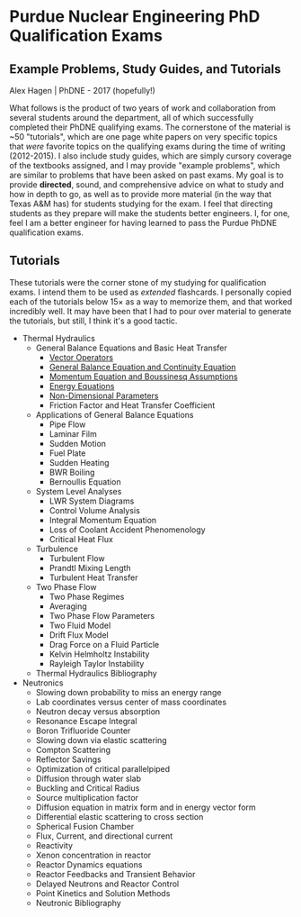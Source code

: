 # Purdue Nuclear Engineering PhD Qualification Exams
## Example Problems, Study Guides, and Tutorials

Alex Hagen | PhDNE - 2017 (hopefully!)

What follows is the product of two years of work and collaboration from several
students around the department, all of which successfully completed their PhDNE
qualifying exams.  The cornerstone of the material is ~50 "tutorials", which are
one page white papers on very specific topics that *were* favorite topics on the
qualifying exams during the time of writing (2012-2015).  I also include study
guides, which are simply cursory coverage of the textbooks assigned, and I may
provide "example problems", which are similar to problems that have been asked
on past exams.  My goal is to provide **directed**, sound, and comprehensive
advice on what to study and how in depth to go, as well as to provide more
material (in the way that Texas A&M has) for students studying for the exam.  I
feel that directing students as they prepare will make the students better
engineers. I, for one, feel I am a better engineer for having learned to pass
the Purdue PhDNE qualification exams.

## Tutorials

These tutorials were the corner stone of my studying for qualification exams.  I
intend them to be used as *extended* flashcards.  I personally copied each of
the tutorials below $15\times$ as a way to memorize them, and that worked
incredibly well. It may have been that I had to pour over material to generate
the tutorials, but still, I think it's a good tactic.

- Thermal Hydraulics
  - General Balance Equations and Basic Heat Transfer
    - [Vector Operators](th/01_vector_operators.html)
    - [General Balance Equation and Continuity Equation](th/02_general_balance_equations_and_continuity_equation.html)
    - [Momentum Equation and Boussinesq Assumptions](th/03_momentum_equation_and_boussinesq_assumption.html)
    - [Energy Equations](th/04_energy_equations.html)
    - [Non-Dimensional Parameters](th/05_non-dimensional_parameters.html)
    - Friction Factor and Heat Transfer Coefficient
  - Applications of General Balance Equations
    - Pipe Flow
    - Laminar Film
    - Sudden Motion
    - Fuel Plate
    - Sudden Heating
    - BWR Boiling
    - Bernoullis Equation
  - System Level Analyses
    - LWR System Diagrams
    - Control Volume Analysis
    - Integral Momentum Equation
    - Loss of Coolant Accident Phenomenology
    - Critical Heat Flux
  - Turbulence
    - Turbulent Flow
    - Prandtl Mixing Length
    - Turbulent Heat Transfer
  - Two Phase Flow
    - Two Phase Regimes
    - Averaging
    - Two Phase Flow Parameters
    - Two Fluid Model
    - Drift Flux Model
    - Drag Force on a Fluid Particle
    - Kelvin Helmholtz Instability
    - Rayleigh Taylor Instability
  - Thermal Hydraulics Bibliography
- Neutronics
  - Slowing down probability to miss an energy range
  - Lab coordinates versus center of mass coordinates
  - Neutron decay versus absorption
  - Resonance Escape Integral
  - Boron Trifluoride Counter
  - Slowing down via elastic scattering
  - Compton Scattering
  - Reflector Savings
  - Optimization of critical parallelpiped
  - Diffusion through water slab
  - Buckling and Critical Radius
  - Source multiplication factor
  - Diffusion equation in matrix form and in energy vector form
  - Differential elastic scattering to cross section
  - Spherical Fusion Chamber
  - Flux, Current, and directional current
  - Reactivity
  - Xenon concentration in reactor
  - Reactor Dynamics equations
  - Reactor Feedbacks and Transient Behavior
  - Delayed Neutrons and Reactor Control
  - Point Kinetics and Solution Methods
  - Neutronic Bibliography
